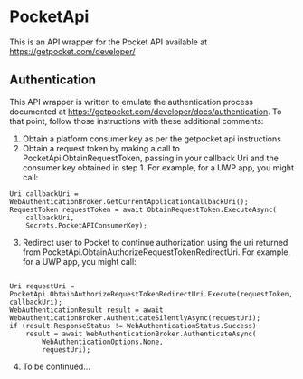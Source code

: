 # PocketApi
This is an API wrapper for the Pocket API available at https://getpocket.com/developer/

## Authentication
This API wrapper is written to emulate the authentication process documented at https://getpocket.com/developer/docs/authentication.  To that point, follow those instructions with these additional comments:
1. Obtain a platform consumer key as per the getpocket api instructions
2. Obtain a request token by making a call to PocketApi.ObtainRequestToken, passing in your callback Uri and the consumer key obtained in step 1.  For example, for a UWP app, you might call:
```
Uri callbackUri = WebAuthenticationBroker.GetCurrentApplicationCallbackUri();
RequestToken requestToken = await ObtainRequestToken.ExecuteAsync(
    callbackUri,
    Secrets.PocketAPIConsumerKey);
```
3. Redirect user to Pocket to continue authorization using the uri returned from PocketApi.ObtainAuthorizeRequestTokenRedirectUri.  For example, for a UWP app, you might call:
```

Uri requestUri = PocketApi.ObtainAuthorizeRequestTokenRedirectUri.Execute(requestToken, callbackUri);
WebAuthenticationResult result = await WebAuthenticationBroker.AuthenticateSilentlyAsync(requestUri);
if (result.ResponseStatus != WebAuthenticationStatus.Success)
    result = await WebAuthenticationBroker.AuthenticateAsync(
        WebAuthenticationOptions.None,
        requestUri);
```
4. To be continued...